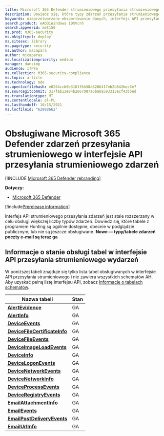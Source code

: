 ```yaml
---
title: Microsoft 365 Defender strumieniowego przesyłania strumieniowego obsługiwane w interfejsie API przesyłania strumieniowego zdarzeń
description: Dowiedz się, które typy zdarzeń przesyłania strumieniowego (tabele) są obsługiwane przez interfejs API przesyłania strumieniowego
keywords: nieprzetworzone eksportowanie danych, interfejs API przesyłania strumieniowego, interfejs API, centra wydarzeń, magazyn platformy Azure, konto magazynu, czas pracy, pierwotne udostępnianie danych
search.product: eADQiWindows 10XVcnh
search.appverid: met150
ms.prod: m365-security
ms.mktglfcycl: deploy
ms.sitesec: library
ms.pagetype: security
ms.author: macapara
author: mjcaparas
ms.localizationpriority: medium
manager: dansimp
audience: ITPro
ms.collection: M365-security-compliance
ms.topic: article
ms.technology: mde
ms.openlocfilehash: e8264ccb9e3181f6b58a6206417eb2b842bec6e7
ms.sourcegitcommit: 317fab13e84b2867087a6ba0a593313ecf43bbed
ms.translationtype: MT
ms.contentlocale: pl-PL
ms.lasthandoff: 10/15/2021
ms.locfileid: "62988662"
---
```

# <a name="supported-microsoft-365-defender-streaming-event-types-in-event-streaming-api"></a>Obsługiwane Microsoft 365 Defender zdarzeń przesyłania strumieniowego w interfejsie API przesyłania strumieniowego zdarzeń

[!INCLUDE [Microsoft 365 Defender rebranding](../../includes/microsoft-defender.md)]

**Dotyczy:**
- [Microsoft 365 Defender](https://go.microsoft.com/fwlink/?linkid=2118804)

[!include[Prerelease information](../../includes/prerelease.md)]


Interfejs API strumieniowego przesyłania zdarzeń jest stale rozszerzany w celu obsługi większej liczby typów zdarzeń. Dowiedz się, które tabele z programem Hunting są ogólnie dostępne, obecnie w podglądzie publicznym, lub nie są jeszcze obsługiwane. 
**Nowe — typy/tabele zdarzeń poczty e-mail są teraz ga**

## <a name="hunting-tables-support-status-in-event-streaming-api"></a>Informacje o stanie obsługi tabel w interfejsie API przesyłania strumieniowego wydarzeń

W poniższej tabeli znajduje się tylko lista tabel obsługiwanych w interfejsie API przesyłania strumieniowego i nie zawiera wszystkich schematów AH. Aby uzyskać pełną listę interfejsu API, zobacz [Informacje o tabelach schematów](advanced-hunting-schema-tables.md#learn-the-schema-tables).


| Nazwa tabeli | Stan |
|------------|-------------|
| **[AlertEvidence](advanced-hunting-alertevidence-table.md)** | GA |
| **[AlertInfo](advanced-hunting-alertinfo-table.md)** | GA  |
| **[DeviceEvents](advanced-hunting-deviceevents-table.md)** |GA |
| **[DeviceFileCertificateInfo](advanced-hunting-DeviceFileCertificateInfo-table.md)** |GA |
| **[DeviceFileEvents](advanced-hunting-devicefileevents-table.md)** | GA |
| **[DeviceImageLoadEvents](advanced-hunting-deviceimageloadevents-table.md)** | GA |
| **[DeviceInfo](advanced-hunting-deviceinfo-table.md)** | GA |
| **[DeviceLogonEvents](advanced-hunting-devicelogonevents-table.md)** | GA |
| **[DeviceNetworkEvents](advanced-hunting-devicenetworkevents-table.md)** |GA |
| **[DeviceNetworkInfo](advanced-hunting-devicenetworkinfo-table.md)** | GA |
| **[DeviceProcessEvents](advanced-hunting-deviceprocessevents-table.md)** | GA |
| **[DeviceRegistryEvents](advanced-hunting-deviceregistryevents-table.md)** | GA |
| **[EmailAttachmentInfo](advanced-hunting-emailattachmentinfo-table.md)** | GA |
| **[EmailEvents](advanced-hunting-emailevents-table.md)** | GA |
| **[EmailPostDeliveryEvents](advanced-hunting-emailpostdeliveryevents-table.md)** | GA |
| **[EmailUrlInfo](advanced-hunting-emailurlinfo-table.md)** | GA |


